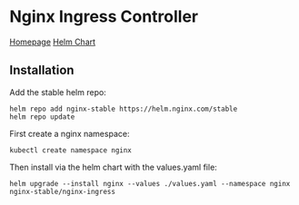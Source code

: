# Nginx Ingress Controller

[Homepage](https://github.com/nginxinc/kubernetes-ingress)
[Helm Chart](https://docs.nginx.com/nginx-ingress-controller/installation/installation-with-helm/)

## Installation

Add the stable helm repo:

``` shell
helm repo add nginx-stable https://helm.nginx.com/stable
helm repo update
```

First create a nginx namespace:

``` shell
kubectl create namespace nginx
```

Then install via the helm chart with the values.yaml file:

``` shell
helm upgrade --install nginx --values ./values.yaml --namespace nginx nginx-stable/nginx-ingress
```
